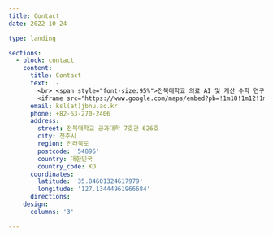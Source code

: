 ```yaml
---
title: Contact
date: 2022-10-24

type: landing

sections:
  - block: contact
    content:
      title: Contact
      text: |-
        <br> <span style="font-size:95%">전북대학교 의료 AI 및 계산 수학 연구실 (Macs)의 학부연구생/석사 position에 관심 있으시면 아래로 연락주시면 감사드리겠습니다.</span> <br>
        <iframe src="https://www.google.com/maps/embed?pb=!1m18!1m12!1m3!1d3151.8354345093747!2d144.95373531569234!3d-37.8162797797519!2m3!1f0!2f0!3f0!3m2!1i1024!2i768!4f13.1!3m3!1m2!1s0x6ad642af0f11fd81%3A0xf577c6d663cf0e19!2sFlinders+St+Station!5e0!3m2!1sen!2sus!4v1511436229447" width="600" height="450" style="border:0;" allowfullscreen="" loading="lazy"></iframe>
      email: ksl(at)jbnu.ac.kr
      phone: +82-63-270-2406
      address:
        street: 전북대학교 공과대학 7호관 626호
        city: 전주시
        region: 전라북도
        postcode: '54896'
        country: 대한민국
        country_code: KO
      coordinates:
        latitude: '35.84601324617979'
        longitude: '127.13444961966684'
      directions:
    design:
      columns: '3'

---
```

